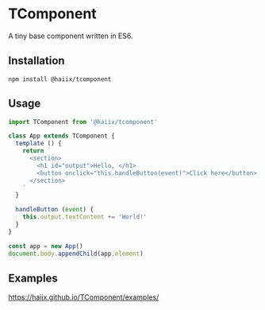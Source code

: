 # TComponent
A tiny base component written in ES6.

## Installation

```
npm install @haiix/tcomponent
```

## Usage

```javascript
import TComponent from '@haiix/tcomponent'

class App extends TComponent {
  template () {
    return `
      <section>
        <h1 id="output">Hello, </h1>
        <button onclick="this.handleButton(event)">Click here</button>
      </section>
    `
  }

  handleButton (event) {
    this.output.textContent += 'World!'
  }
}

const app = new App()
document.body.appendChild(app.element)
```

## Examples

https://haiix.github.io/TComponent/examples/

